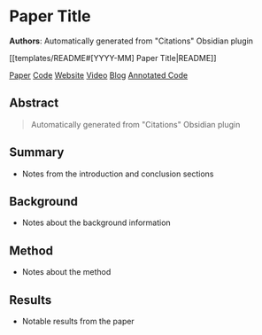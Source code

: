 # Paper Title

**Authors**: Automatically generated from "Citations" Obsidian plugin

[[templates/README#[YYYY-MM] Paper Title|README]]

[Paper](http://arxiv.org/abs/1706.03762)
[Code](https://github.com/)
[Website](https://github.com/)
[Video](https://www.youtube.com/)
[Blog](https://github.com/)
[Annotated Code](http://nlp.seas.harvard.edu/annotated-transformer/)

## Abstract

> Automatically generated from "Citations" Obsidian plugin

## Summary

- Notes from the introduction and conclusion sections

## Background

- Notes about the background information

## Method

- Notes about the method

## Results

- Notable results from the paper
